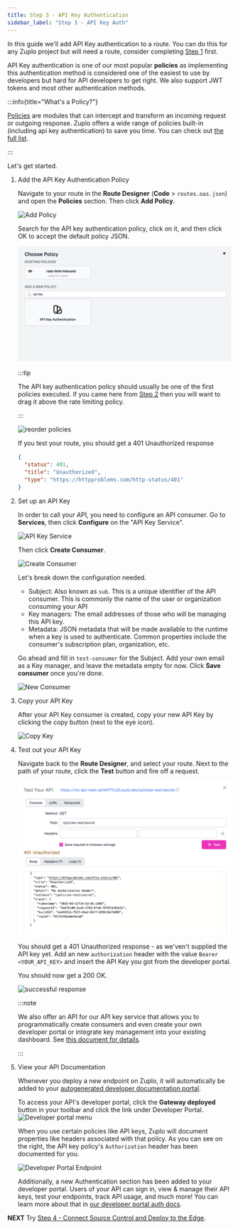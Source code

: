 ```yaml
---
title: Step 3 - API Key Authentication
sidebar_label: "Step 3 - API Key Auth"
---
```


In this guide we'll add API Key authentication to a route. You can do this for
any Zuplo project but will need a route, consider completing
[Step 1](./step-1-setup-basic-gateway.md) first.

API Key authentication is one of our most popular **policies** as implementing
this authentication method is considered one of the easiest to use by developers
but hard for API developers to get right. We also support JWT tokens and most
other authentication methods.

:::info{title="What's a Policy?"}

[Policies](./policies.md) are modules that can intercept and transform an
incoming request or outgoing response. Zuplo offers a wide range of policies
built-in (including api key authentication) to save you time. You can check out
[the full list](./policies.md).

:::

Let's get started.

<Stepper>

1. Add the API Key Authentication Policy

   Navigate to your route in the **Route Designer** (**Code** >
   `routes.oas.json`) and open the **Policies** section. Then click **Add
   Policy**.

   ![Add Policy](../../public/media/step-3-add-api-key-auth/image.png)

   Search for the API key authentication policy, click on it, and then click OK
   to accept the default policy JSON.

   <ModalScreenshot>

   ![Add API Key Authentication](../../public/media/step-3-add-api-key-auth/choose-policy.png)

   </ModalScreenshot>

   :::tip

   The API key authentication policy should usually be one of the first policies
   executed. If you came here from [Step 2](./step-2-add-rate-limiting.md) then
   you will want to drag it above the rate limiting policy.

   :::

   ![reorder policies](../../public/media/step-3-add-api-key-auth/image-1.gif)

   If you test your route, you should get a 401 Unauthorized response

   ```json
   {
     "status": 401,
     "title": "Unauthorized",
     "type": "https://httpproblems.com/http-status/401"
   }
   ```

2. Set up an API Key

   In order to call your API, you need to configure an API consumer. Go to
   **Services**, then click **Configure** on the "API Key Service".

   ![API Key Service](../../public/media/step-3-add-api-key-auth/image-2.png)

   Then click **Create Consumer**.

   ![Create Consumer](../../public/media/step-2-add-api-key-auth/image-8.png)

   Let's break down the configuration needed.
   - Subject: Also known as `sub`. This is a unique identifier of the API
     consumer. This is commonly the name of the user or organization consuming
     your API
   - Key managers: The email addresses of those who will be managing this API
     key.
   - Metadata: JSON metadata that will be made available to the runtime when a
     key is used to authenticate. Common properties include the consumer's
     subscription plan, organization, etc.

   Go ahead and fill in `test-consumer` for the Subject. Add your own email as a
   Key manager, and leave the metadata empty for now. Click **Save consumer**
   once you're done.

   <ModalScreenshot>

   ![New Consumer](../../public/media/step-3-add-api-key-auth/image-3.png)

   </ModalScreenshot>

3. Copy your API Key

   After your API Key consumer is created, copy your new API Key by clicking the
   copy button (next to the eye icon).

   ![Copy Key](../../public/media/step-3-add-api-key-auth/image-4.png)

4. Test out your API Key

   Navigate back to the **Route Designer**, and select your route. Next to the
   path of your route, click the **Test** button and fire off a request.

   <ModalScreenshot>

   ![Failed unauthorized error](../../public/media/step-3-add-api-key-auth/test-policy.png)

   </ModalScreenshot>

   You should get a 401 Unauthorized response - as we'ven't supplied the API key
   yet. Add an new `authorization` header with the value `Bearer <YOUR_API_KEY>`
   and insert the API Key you got from the developer portal.

   You should now get a 200 OK.

   <ModalScreenshot>

   ![successful response](../../public/media/step-3-add-api-key-auth/image-6.png)

   </ModalScreenshot>

   :::note

   We also offer an API for our API key service that allows you to
   programmatically create consumers and even create your own developer portal
   or integrate key management into your existing dashboard. See
   [this document for details](./api-key-api.md).

   :::

5. View your API Documentation

   Whenever you deploy a new endpoint on Zuplo, it will automatically be added
   to your
   [autogenerated developer documentation portal](../dev-portal/introduction.md).

   To access your API's developer portal, click the **Gateway deployed** button
   in your toolbar and click the link under Developer Portal.
   ![Developer portal menu](../../public/media/step-2-add-rate-limiting/image-5.png)

   When you use certain policies like API keys, Zuplo will document properties
   like headers associated with that policy. As you can see on the right, the
   API key policy's `Authorization` header has been documented for you.

   ![Developer Portal Endpoint](../../public/media/step-3-add-api-key-auth/image-7.png)

   Additionally, a new Authentication section has been added to your developer
   portal. Users of your API can sign in, view & manage their API keys, test
   your endpoints, track API usage, and much more! You can learn more about that
   in
   [our developer portal auth docs](/docs/dev-portal/zudoku/configuration/authentication).

</Stepper>

**NEXT** Try
[Step 4 - Connect Source Control and Deploy to the Edge](./step-4-deploying-to-the-edge.mdx).

